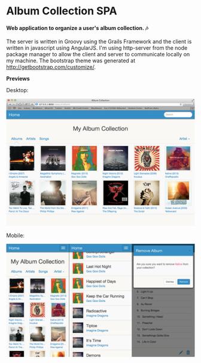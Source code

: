 # Album Collection SPA

#### Web application to organize a user's album collection. :notes:

The server is written in Groovy using the Grails Framework and the client is written in javascript using AngularJS. I'm using http-server from the node package manager to allow the client and server to communicate locally on my machine. The bootstrap theme was generated at http://getbootstrap.com/customize/. 

**Previews**

Desktop:

![Alt text](./client/images/screen-captures/albumThumbnailsView.tiff?raw=true)

Mobile:

![Alt text](./client/images/screen-captures/albumMobileViews.png?raw=true)
